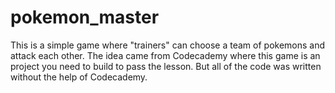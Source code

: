 # pokemon_master

This is a simple game where "trainers" can choose a team of pokemons and attack each other.
The idea came from Codecademy where this game is an project you need to build to pass the lesson. But all of the code was written without the help of Codecademy.
